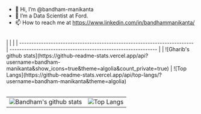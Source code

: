 - 👋 Hi, I’m @bandham-manikanta
- 👀 I’m a Data Scientist at Ford.
- 📫 How to reach me at https://www.linkedin.com/in/bandhammanikanta/

<br/>
| | |
| ------------------------------------------------------------------------ | ------------------------------------------------------------- |
| ![Gharib's github stats](https://github-readme-stats.vercel.app/api?username=bandham-manikanta&show_icons=true&theme=algolia&count_private=true) | ![Top Langs](https://github-readme-stats.vercel.app/api/top-langs/?username=bandham-manikanta&theme=algolia)
<br />


<br />

| | |
| ------------------------------------------------------------------------ | ------------------------------------------------------------- |
| ![Bandham's github stats](https://github-readme-stats.vercel.app/api?username=bandham-manikanta&show_icons=true&theme=algolia&count_private=true) | ![Top Langs](https://github-readme-stats.vercel.app/api/top-langs/?username=bandham-manikanta&theme=algolia)

<br />
